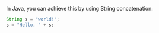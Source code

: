  In Java, you can achieve this by using String concatenation:

```java
String s = "world!";
s = "Hello, " + s;
```
